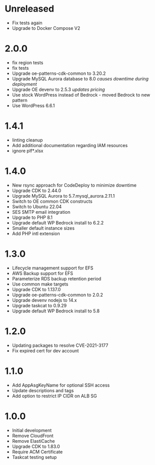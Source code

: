 # Unreleased

* Fix tests again
* Upgrade to Docker Compose V2

# 2.0.0

* fix region tests
* fix tests
* Upgrade oe-patterns-cdk-common to 3.20.2
* Upgrade MySQL Aurora database to 8.0 *causes downtime during deployment*
* Upgrade OE devenv to 2.5.3 *updates pricing*
* Use stock WordPress instead of Bedrock - moved Bedrock to new pattern
* Use WordPress 6.6.1

# 1.4.1

* linting cleanup
* Add additional documentation regarding IAM resources
* ignore plf*.xlsx

# 1.4.0

* New rsync approach for CodeDeploy to minimize downtime
* Upgrade CDK to 2.44.0
* Upgrade MySQL Aurora to 5.7.mysql_aurora.2.11.1
* Switch to OE common CDK constructs
* Switch to Ubuntu 22.04
* SES SMTP email integration
* Upgrade to PHP 8.1
* Upgrade default WP Bedrock install to 6.2.2
* Smaller default instance sizes
* Add PHP intl extension

# 1.3.0

* Lifecycle management support for EFS
* AWS Backup support for EFS
* Parameterize RDS backup retention period
* Use common make targets
* Upgrade CDK to 1.137.0
* Upgrade oe-patterns-cdk-common to 2.0.2
* Upgrade devenv nodejs to 14.x
* Upgrade taskcat to 0.9.29
* Upgrade default WP Bedrock install to 5.8

# 1.2.0

* Updating packages to resolve CVE-2021-3177
* Fix expired cert for dev account

# 1.1.0

* Add AppAsgKeyName for optional SSH access
* Update descriptions and tags
* Add option to restrict IP CIDR on ALB SG

# 1.0.0

* Initial development
* Remove CloudFront
* Remove ElastiCache
* Upgrade CDK to 1.83.0
* Require ACM Certificate
* Taskcat testing setup
